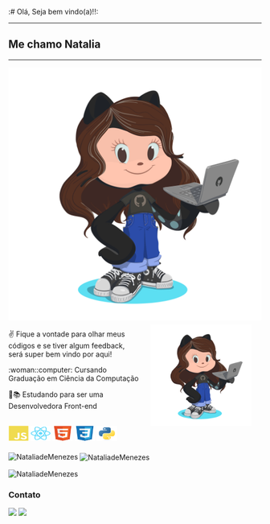 :# Olá, Seja bem vindo(a)!!:
***
## Me chamo Natalia
***

![octocat](octocat-1.png)
<img align="right" width="40%" src="img/octocat-1.png"  hspace="20" vspace="5" alt="Meu avatar com um computador na mão">
<p> ✌️ Fique a vontade para olhar meus códigos e se tiver algum feedback, será super bem vindo por aqui!</p>
<p> :woman::computer: Cursando Graduação em Ciência da Computação</p>
<p> 🚀📚 Estudando para ser uma Desenvolvedora Front-end</p>


<div style="display: inline_block"><br>
  <img align="center" alt="Natalia-Js" height="30" width="40" src="https://raw.githubusercontent.com/devicons/devicon/master/icons/javascript/javascript-plain.svg">
  <img align="center" alt="Natalia-React" height="30" width="40" src="https://raw.githubusercontent.com/devicons/devicon/master/icons/react/react-original.svg">
  <img align="center" alt="Natalia-HTML" height="30" width="40" src="https://raw.githubusercontent.com/devicons/devicon/master/icons/html5/html5-original.svg">
  <img align="center" alt="Natalia-CSS" height="30" width="40" src="https://raw.githubusercontent.com/devicons/devicon/master/icons/css3/css3-original.svg">
  <img align="center" alt="Natalia-Python" height="30" width="40" src="https://raw.githubusercontent.com/devicons/devicon/master/icons/python/python-original.svg">
</div>
  
  ###
 
<p><img align="left" src="https://github-readme-stats.vercel.app/api/top-langs?username=NataliadeMenezes&show_icons=true&locale=en&layout=compact" alt="NataliadeMenezes" /></p>


<p>&nbsp;<img align="center" src="https://github-readme-stats.vercel.app/api?username=NataliadeMenezes&show_icons=true&locale=en" alt="NataliadeMenezes" /></p>


<p><img align="center" src="https://github-readme-streak-stats.herokuapp.com/?user=NataliadeMenezes&" alt="NataliadeMenezes" /></p>


 ### Contato
<div> 
  <a href = "mailto:nataliademenezes98@gmail.com"><img src="https://img.shields.io/badge/-Gmail-%23333?style=for-the-badge&logo=gmail&logoColor=white" target="_blank"></a>
  <a href="https://www.linkedin.com/in/nataliademenezes/" target="_blank"><img src="https://img.shields.io/badge/-LinkedIn-%230077B5?style=for-the-badge&logo=linkedin&logoColor=white" target="_blank"></a> 
</div>
